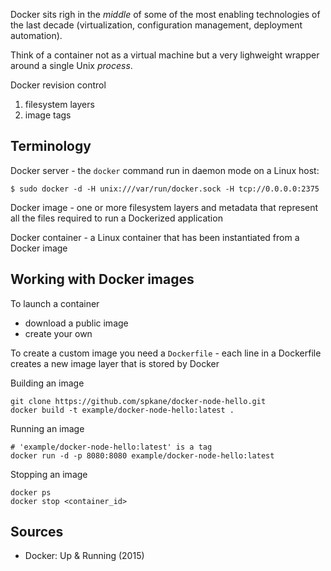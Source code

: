 Docker sits righ in the *middle* of some of the most enabling technologies of the
last decade (virtualization, configuration management, deployment automation).

Think of a container not as a virtual machine but a very lighweight wrapper
around a single Unix *process*.

Docker revision control

1. filesystem layers
2. image tags

Terminology
-----------

Docker server - the `docker` command run in daemon mode on a Linux host:
    
    $ sudo docker -d -H unix:///var/run/docker.sock -H tcp://0.0.0.0:2375

Docker image - one or more filesystem layers and metadata that represent all
the files required to run a Dockerized application

Docker container - a Linux container that has been instantiated from a Docker
image

Working with Docker images
--------------------------

To launch a container

* download a public image
* create your own

To create a custom image you need a `Dockerfile` - each line in a Dockerfile creates a new image layer that is stored by Docker

Building an image

    git clone https://github.com/spkane/docker-node-hello.git
    docker build -t example/docker-node-hello:latest .

Running an image

    # 'example/docker-node-hello:latest' is a tag
    docker run -d -p 8080:8080 example/docker-node-hello:latest

Stopping an image

    docker ps
    docker stop <container_id>

Sources
-------

* Docker: Up & Running (2015)

